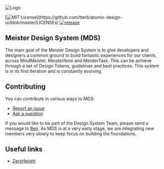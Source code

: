 
![Logo](https://github.com/MeisterLabs/design-system/tree/main/.github/Pictures/Cover.png)


[![MIT License](https://img.shields.io/apm/l/atomic-design-ui.svg?)](https://github.com/tterb/atomic-design-ui/blob/master/LICENSEs) [![release](https://badgen.net/github/release/MeisterLabs/design-system)](https://badgen.net/github/release/MeisterLabs/design-system)


## Meister Design System (MDS)

The main goal of the Meister Design System is to give developers and designers a common ground to build fantastic experiences for our clients,
across MindMeister, MeisterNote and MeisterTask. This can be achieve through a set of Design Tokens, guidelines and best practices. This system is in its first iteration and is constantly evolving.

## Contributing

You can contribute in various ways to MDS:
- [Report an issue](https://github.com/MeisterLabs/design-system/issues/new/choose)
- [Ask a question](https://github.com/MeisterLabs/design-system/discussions/new?category=q-a)

If you would like to be part of the Design System Team, please send a message to [Ben](mailto:benjamin.caillet@meisterlabs.com). As MDS is at a very early stage, we are integrating new members very slowly to keep focus on building the foundations.

## Useful links

- [ZeroHeight](https://zeroheight.com/1c4281c98/p/32b08b-meister-design-system)

